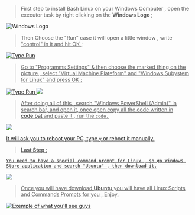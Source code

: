 

> First step to install Bash Linux on your Windows Computer , open the executor task by right clicking on the <b> Windows Logo </b> ;
<img src="https://media.discordapp.net/attachments/782978845601955862/793488158729830430/unknown.png?width=301&height=34" alt="Windows Logo">

> Then Choose the "Run" case it will open a little window , write <u>"control"<u/> in it and hit OK ;

<img src="https://media.discordapp.net/attachments/782978845601955862/793488645306449980/unknown.png?width=158&height=154" alt="Type Run"> 

> Go to "Programms Settings" & then choose the marked thing on the picture , select "Virtual Machine Plateform" and "Windows Subystem for Linux" and press OK ;

<img src="https://media.discordapp.net/attachments/782978845601955862/793493008410083328/unknown.png?width=333&height=182" alt="Type Run"> <img src="https://media.discordapp.net/attachments/735256504143183893/791432718026145802/ldRcAAAAASUVORK5CYII.png?width=312&height=278">

> After doing all of this , search "Windows PowerShell (Admin)" in search bar, and open it,
once open copy all the code written in [code.bat](https://github.com/yung3zekiel/bash-windows/blob/main/code.bat "Click Here") and paste it , run the `code.`

<img src="https://i1.wp.com/itsfoss.com/wp-content/uploads/2016/08/Powershell-Ubuntu-install-2.jpeg?w=799&ssl=1"> 

It will ask you to reboot your PC, type `y` or reboot it manually.

> <b><u> Last Step </u></b> : 

`You need to have a special command prompt for Linux , so go Windows Store application and search "Ubuntu" , then download it.`

<img src="https://i2.wp.com/itsfoss.com/wp-content/uploads/2016/08/install-ubuntu-windows-10-linux-subsystem-4.jpeg?w=800&ssl=1">

> Once you will have download <b><u>Ubuntu</u></b> you will have all Linux Scripts and Commands Prompts for you , Enjoy.  

<img src="https://www.howtogeek.com/wp-content/uploads/2018/03/img_5a985c6c9297d.png" alt="Exemple of what you'll see guys">
